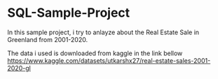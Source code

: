 # SQL-Sample-Project
In this sample project, i try to anlayze about the Real Estate Sale in Greenland from 2001-2020.

The data i used is downloaded from kaggle in the link bellow
https://www.kaggle.com/datasets/utkarshx27/real-estate-sales-2001-2020-gl
